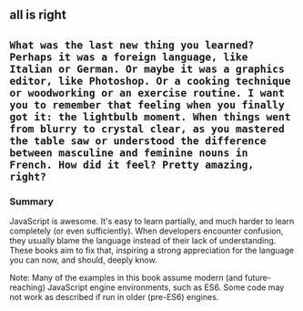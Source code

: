 ## all is right

`What was the last new thing you learned?Perhaps it was a foreign language, like Italian or German. Or maybe it was a graphics editor, like Photoshop. Or a cooking technique or woodworking or an exercise routine. I want you to remember that feeling when you finally got it: the lightbulb moment. When things went from blurry to crystal clear, as you mastered the table saw or understood the difference between masculine and feminine nouns in French. How did it feel? Pretty amazing, right?`
---

### Summary 
JavaScript is awesome. It's easy to learn partially, and much harder to learn completely (or even sufficiently). When developers encounter confusion, they usually blame the language instead of their lack of understanding. These books aim to fix that, inspiring a strong appreciation for the language you can now, and should, deeply know.

Note: Many of the examples in this book assume modern (and future-reaching) JavaScript engine environments, such as ES6. Some code may not work as described if run in older (pre-ES6) engines.
